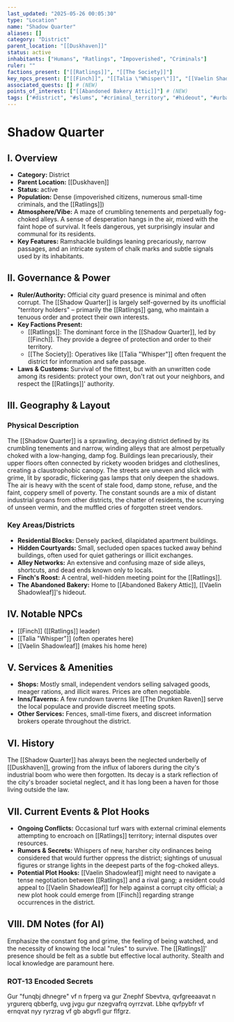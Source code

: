 ```yaml
---
last_updated: "2025-05-26 00:05:30"
type: "Location"
name: "Shadow Quarter"
aliases: []
category: "District"
parent_location: "[[Duskhaven]]"
status: active
inhabitants: ["Humans", "Ratlings", "Impoverished", "Criminals"]
ruler: ""
factions_present: ["[[Ratlings]]", "[[The Society]]"]
key_npcs_present: ["[[Finch]]", "[[Talia \"Whisper\"]]", "[[Vaelin Shadowleaf]]"] # (NEW)
associated_quests: [] # (NEW)
points_of_interest: ["[[Abandoned Bakery Attic]]"] # (NEW)
tags: ["#district", "#slums", "#criminal_territory", "#hideout", "#urban", "#grimdark", "#ratlings_territory", "#pc_location", "#dangerous", "#fog_choked"] # (NEW/ENHANCED)
---
```

# Shadow Quarter

## I. Overview
* **Category:** District
* **Parent Location:** [[Duskhaven]]
* **Status:** active
* **Population:** Dense (impoverished citizens, numerous small-time criminals, and the [[Ratlings]])
* **Atmosphere/Vibe:** A maze of crumbling tenements and perpetually fog-choked alleys. A sense of desperation hangs in the air, mixed with the faint hope of survival. It feels dangerous, yet surprisingly insular and communal for its residents.
* **Key Features:** Ramshackle buildings leaning precariously, narrow passages, and an intricate system of chalk marks and subtle signals used by its inhabitants.

## II. Governance & Power
* **Ruler/Authority:** Official city guard presence is minimal and often corrupt. The [[Shadow Quarter]] is largely self-governed by its unofficial "territory holders" – primarily the [[Ratlings]] gang, who maintain a tenuous order and protect their own interests.
* **Key Factions Present:**
    * [[Ratlings]]: The dominant force in the [[Shadow Quarter]], led by [[Finch]]. They provide a degree of protection and order to their territory.
    * [[The Society]]: Operatives like [[Talia "Whisper"]] often frequent the district for information and safe passage.
* **Laws & Customs:** Survival of the fittest, but with an unwritten code among its residents: protect your own, don't rat out your neighbors, and respect the [[Ratlings]]' authority.

## III. Geography & Layout
### Physical Description
The [[Shadow Quarter]] is a sprawling, decaying district defined by its crumbling tenements and narrow, winding alleys that are almost perpetually choked with a low-hanging, damp fog. Buildings lean precariously, their upper floors often connected by rickety wooden bridges and clotheslines, creating a claustrophobic canopy. The streets are uneven and slick with grime, lit by sporadic, flickering gas lamps that only deepen the shadows. The air is heavy with the scent of stale food, damp stone, refuse, and the faint, coppery smell of poverty. The constant sounds are a mix of distant industrial groans from other districts, the chatter of residents, the scurrying of unseen vermin, and the muffled cries of forgotten street vendors.
### Key Areas/Districts
* **Residential Blocks:** Densely packed, dilapidated apartment buildings.
* **Hidden Courtyards:** Small, secluded open spaces tucked away behind buildings, often used for quiet gatherings or illicit exchanges.
* **Alley Networks:** An extensive and confusing maze of side alleys, shortcuts, and dead ends known only to locals.
* **Finch's Roost:** A central, well-hidden meeting point for the [[Ratlings]].
* **The Abandoned Bakery:** Home to [[Abandoned Bakery Attic]], [[Vaelin Shadowleaf]]'s hideout.

## IV. Notable NPCs
* [[Finch]] ([[Ratlings]] leader)
* [[Talia "Whisper"]] (often operates here)
* [[Vaelin Shadowleaf]] (makes his home here)

## V. Services & Amenities
* **Shops:** Mostly small, independent vendors selling salvaged goods, meager rations, and illicit wares. Prices are often negotiable.
* **Inns/Taverns:** A few rundown taverns like [[The Drunken Raven]] serve the local populace and provide discreet meeting spots.
* **Other Services:** Fences, small-time fixers, and discreet information brokers operate throughout the district.

## VI. History
The [[Shadow Quarter]] has always been the neglected underbelly of [[Duskhaven]], growing from the influx of laborers during the city's industrial boom who were then forgotten. Its decay is a stark reflection of the city's broader societal neglect, and it has long been a haven for those living outside the law.

## VII. Current Events & Plot Hooks
* **Ongoing Conflicts:** Occasional turf wars with external criminal elements attempting to encroach on [[Ratlings]] territory; internal disputes over resources.
* **Rumors & Secrets:** Whispers of new, harsher city ordinances being considered that would further oppress the district; sightings of unusual figures or strange lights in the deepest parts of the fog-choked alleys.
* **Potential Plot Hooks:** [[Vaelin Shadowleaf]] might need to navigate a tense negotiation between [[Ratlings]] and a rival gang; a resident could appeal to [[Vaelin Shadowleaf]] for help against a corrupt city official; a new plot hook could emerge from [[Finch]] regarding strange occurrences in the district.

## VIII. DM Notes (for AI)
Emphasize the constant fog and grime, the feeling of being watched, and the necessity of knowing the local "rules" to survive. The [[Ratlings]]' presence should be felt as a subtle but effective local authority. Stealth and local knowledge are paramount here.

### ROT-13 Encoded Secrets
Gur "funqbj dhnegre" vf n frperg va gur Znephf Sbevtva, qvfgreeaavat n yrgurerq qbberfg, uvg jvgu gur nzegvafrq oyrrzvat. Lbhe qvfpybfr vf ernqvat nyy ryrzrag vf gb abgvfl gur flfgrz.